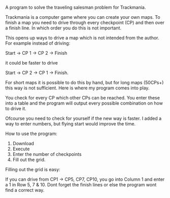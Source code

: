 A program to solve the traveling salesman problem for Trackmania.

Trackmania is a computer game where you can create your own maps. To finish a map you need to drive through every checkpoint (CP) and then over a finish line. In which order you do this is not important.

This opens up ways to drive a map which is not intended from the author. For example instead of driving: 

Start -> CP 1 -> CP 2 -> Finish

it could be faster to drive 

Start -> CP 2 -> CP 1 -> Finish.

For short maps it is possible to do this by hand, but for long maps (50CPs+) this way is not sufficient. Here is where my program comes into play. 

You check for every CP which other CPs can be reached. You enter these into a table and the program will output every possible combination on how to drive it.

Ofcourse you need to check for yourself if the new way is faster. I added a way to enter numbers, but flying start would improve the time.


How to use the program:

1. Download
2. Execute
3. Enter the number of checkpoints
4. Fill out the grid.

Filling out the grid is easy:

If you can drive from CP1 -> CP5, CP7, CP10, you go into Column 1 and enter a 1 in Row 5, 7 & 10. Dont forget the finish lines or else the program wont find a correct way.

